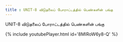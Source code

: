 ```yaml
---
title : UNIT-8 விடுதலைப் போராட்டத்தில் பெண்களின் பங்கு
---
```


UNIT-8 விடுதலைப் போராட்டத்தில் பெண்களின் பங்கு



{% include youtubePlayer.html id='8MIRoW6y8-Q' %}
